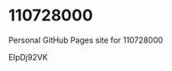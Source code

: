 # 110728000
Personal GitHub Pages site for 110728000



































































EIpDj92VK
